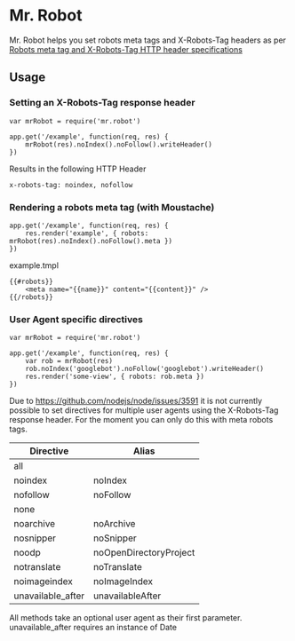 # Mr. Robot

Mr. Robot helps you set robots meta tags and X-Robots-Tag headers as per [Robots meta tag and X-Robots-Tag HTTP header specifications](https://developers.google.com/webmasters/control-crawl-index/docs/robots_meta_tag?hl=en)

## Usage

### Setting an X-Robots-Tag response header
```
var mrRobot = require('mr.robot')

app.get('/example', function(req, res) {
    mrRobot(res).noIndex().noFollow().writeHeader()
})
```

Results in the following HTTP Header
```
x-robots-tag: noindex, nofollow
```

### Rendering a robots meta tag (with Moustache)

```
app.get('/example', function(req, res) {
    res.render('example', { robots: mrRobot(res).noIndex().noFollow().meta })
})
```
example.tmpl
```
{{#robots}}
    <meta name="{{name}}" content="{{content}}" />
{{/robots}}

```

### User Agent specific directives
```
var mrRobot = require('mr.robot')

app.get('/example', function(req, res) {
    var rob = mrRobot(res)
    rob.noIndex('googlebot').noFollow('googlebot').writeHeader()
    res.render('some-view', { robots: rob.meta })
})
```

Due to https://github.com/nodejs/node/issues/3591 it is not currently possible to set directives for multiple user agents using the X-Robots-Tag response header. For the moment you can only do this with meta robots tags.

| Directive         | Alias                  | 
|-------------------|------------------------|
| all               |                        |
| noindex           | noIndex                |
| nofollow          | noFollow               |
| none              |                        |
| noarchive         | noArchive              |
| nosnipper         | noSnipper              |
| noodp             | noOpenDirectoryProject |
| notranslate       | noTranslate            |
| noimageindex      | noImageIndex           |
| unavailable_after | unavailableAfter       |

All methods take an optional user agent as their first parameter. unavailable_after requires an instance of Date
